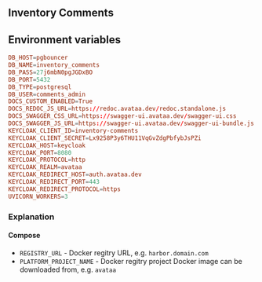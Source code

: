 ## Inventory Comments

## Environment variables

```toml
DB_HOST=pgbouncer
DB_NAME=inventory_comments
DB_PASS=27j6mbN0pgJGDxBO
DB_PORT=5432
DB_TYPE=postgresql
DB_USER=comments_admin
DOCS_CUSTOM_ENABLED=True
DOCS_REDOC_JS_URL=https://redoc.avataa.dev/redoc.standalone.js
DOCS_SWAGGER_CSS_URL=https://swagger-ui.avataa.dev/swagger-ui.css
DOCS_SWAGGER_JS_URL=https://swagger-ui.avataa.dev/swagger-ui-bundle.js
KEYCLOAK_CLIENT_ID=inventory-comments
KEYCLOAK_CLIENT_SECRET=Lx9258P3y6THU11VqGvZdgPbfybJsPZi
KEYCLOAK_HOST=keycloak
KEYCLOAK_PORT=8080
KEYCLOAK_PROTOCOL=http
KEYCLOAK_REALM=avataa
KEYCLOAK_REDIRECT_HOST=auth.avataa.dev
KEYCLOAK_REDIRECT_PORT=443
KEYCLOAK_REDIRECT_PROTOCOL=https
UVICORN_WORKERS=3
```

### Explanation

#### Compose

- `REGISTRY_URL` - Docker regitry URL, e.g. `harbor.domain.com`
- `PLATFORM_PROJECT_NAME` - Docker regitry project Docker image can be downloaded from, e.g. `avataa`